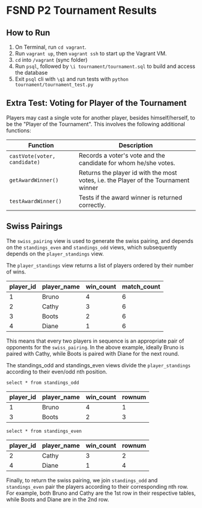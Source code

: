 # FSND P2 Tournament Results

## How to Run

 1. On Terminal, run `cd vagrant`.
 2. Run `vagrant up`, then `vagrant ssh` to start up the Vagrant VM.
 3. `cd` into `/vagrant` (sync folder)
 4. Run `psql`, followed by `\i tournament/tournament.sql` to build and access the database
 5. Exit `psql` cli with `\q1` and run tests with `python tournament/tournament_test.py`


## Extra Test: Voting for Player of the Tournament

Players may cast a single vote for another player, besides himself/herself, to be the "Player of the Tournament". This involves the following additional functions:

| Function | Description |
| -------- | ----------- |
| `castVote(voter, candidate)` | Records a voter's vote and the candidate for whom he/she votes. |
| `getAwardWinner()` | Returns the player id with the most votes, i.e. the Player of the Tournament winner |
| `testAwardWinner()` | Tests if the award winner is returned correctly. |

## Swiss Pairings

The `swiss_pairing` view is used to generate the swiss pairing, and depends on the `standings_even` and `standings_odd` views, which subsequently depends on the `player_standings` view.


The `player_standings` view returns a list of players ordered by their number of wins.

| player_id | player_name | win_count | match_count |
| --------- | ----------- | --------- | ----------- |
| 1 | Bruno | 4 | 6 |
| 2 | Cathy | 3 | 6 |
| 3 | Boots | 2 | 6 |
| 4 | Diane | 1 | 6 |

This means that every two players in sequence is an appropriate pair of opponents for the `swiss_pairing`. In the above example, ideally Bruno is paired with Cathy, while Boots is paired with Diane for the next round.

The standings_odd and standings_even views divide the `player_standings` according to their even/odd nth position.

`select * from standings_odd`

| player_id | player_name | win_count | rownum |
| --------- | ----------- | --------- | ------ |
| 1 | Bruno | 4 | 1 |
| 3 | Boots | 2 | 3 |

`select * from standings_even`

| player_id | player_name | win_count | rownum |
| --------- | ----------- | --------- | ------ |
| 2 | Cathy | 3 | 2 |
| 4 | Diane | 1 | 4 |

Finally, to return the swiss pairing, we join `standings_odd` and `standings_even` pair the players according to their corresponding nth row. For example, both Bruno and Cathy are the 1st row in their respective tables, while Boots and Diane are in the 2nd row.
